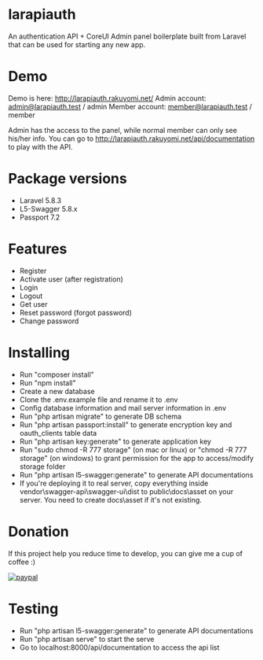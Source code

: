# larapiauth
An authentication API + CoreUI Admin panel boilerplate built from Laravel that can be used for starting any new app.

# Demo
Demo is here: http://larapiauth.rakuyomi.net/
Admin account: admin@larapiauth.test / admin
Member account: member@larapiauth.test / member

Admin has the access to the panel, while normal member can only see his/her info.
You can go to http://larapiauth.rakuyomi.net/api/documentation to play with the API.

# Package versions
- Laravel 5.8.3
- L5-Swagger 5.8.x
- Passport 7.2

# Features
- Register
- Activate user (after registration)
- Login
- Logout
- Get user
- Reset password (forgot password)
- Change password

# Installing
- Run "composer install"
- Run "npm install"
- Create a new database
- Clone the .env.example file and rename it to .env
- Config database information and mail server information in .env
- Run "php artisan migrate" to generate DB schema
- Run "php artisan passport:install" to generate encryption key and oauth_clients table data
- Run "php artisan key:generate" to generate application key
- Run "sudo chmod -R 777 storage" (on mac or linux) or "chmod -R 777 storage" (on windows) to grant permission for the app to access/modify storage folder
- Run "php artisan l5-swagger:generate" to generate API documentations
- If you're deploying it to real server, copy everything inside vendor\swagger-api\swagger-ui\dist to public\docs\asset on your server. You need to create docs\asset if it's not existing.

# Donation
If this project help you reduce time to develop, you can give me a cup of coffee :)

[![paypal](https://www.paypalobjects.com/en_US/i/btn/btn_donateCC_LG.gif)](https://www.paypal.com/cgi-bin/webscr?cmd=_s-xclick&hosted_button_id=7CXCQS83WU9EY)

# Testing
- Run "php artisan l5-swagger:generate" to generate API documentations
- Run "php artisan serve" to start the serve
- Go to localhost:8000/api/documentation to access the api list
